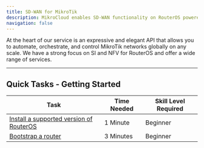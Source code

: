 ```yaml
---
title: SD-WAN for MikroTik
description: MikroCloud enables SD-WAN functionality on RouterOS powered devices.
navigation: false
---
```


At the heart of our service is an expressive and elegant API that allows you to automate, orchestrate, and control MikroTik networks globally on any scale. We have a strong focus on SI and NFV for RouterOS and offer a wide range of services.

---

## Quick Tasks - Getting Started

| Task                                                                                                    | Time Needed | Skill Level Required |
| ------------------------------------------------------------------------------------------------------- | ----------- | -------------------- |
| [Install a supported version of RouterOS](/documentation/router-onboarding/supported-routeros-versions) | 1 Minute    | Beginner             |
| [Bootstrap a router](/documentation/router-onboarding/bootstrap)                                        | 3 Minutes   | Beginner             |
